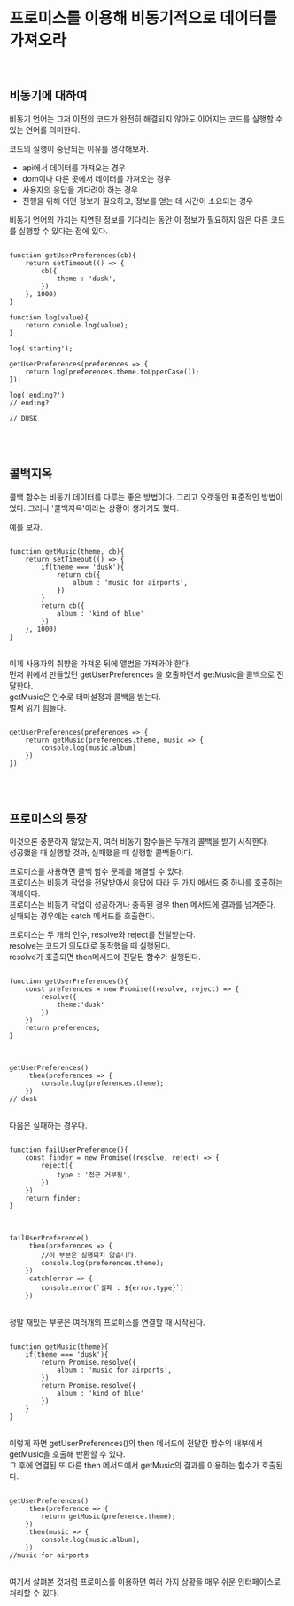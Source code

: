 # 프로미스를 이용해 비동기적으로 데이터를 가져오라

<br>

## 비동기에 대하여 

비동기 언어는 그저 이전의 코드가 완전히 해결되지 않아도 이어지는 코드를 실행할 수 있는 언어를 의미한다.  

코드의 실행이 중단되는 이유를 생각해보자.  
* api에서 데이터를 가져오는 경우 
* dom이나 다른 곳에서 데이터를 가져오는 경우 
* 사용자의 응답을 기다려야 하는 경우 
* 진행을 위해 어떤 정보가 필요하고, 정보를 얻는 데 시간이 소요되는 경우  

비동기 언어의 가치는 지연된 정보를 기다리는 동안 이 정보가 필요하지 않은 다른 코드를 실행할 수 있다는 점에 있다.  

<pre>
<code>
function getUserPreferences(cb){
    return setTimeout(() => {
        cb({
            theme : 'dusk',
        })
    }, 1000)
}

function log(value){
    return console.log(value);
}

log('starting');

getUserPreferences(preferences => {
    return log(preferences.theme.toUpperCase());
});

log('ending?')
// ending?

// DUSK
</code>
</pre>

<br>

## 콜백지옥 

콜백 함수는 비동기 데이터를 다루는 좋은 방법이다. 
그리고 오랫동안 표준적인 방법이었다. 그러나 '콜백지옥'이라는 상황이 생기기도 했다.  

예를 보자. 
<pre>
<code>
function getMusic(theme, cb){
    return setTimeout(() => {
        if(theme === 'dusk'){
            return cb({
                album : 'music for airports',
            })
        }
        return cb({
            album : 'kind of blue'
        })
    }, 1000)
}
</code>
</pre>

이제 사용자의 취향을 가져온 뒤에 앨범을 가져와야 한다.  
먼저 위에서 만들었던 getUserPreferences 을 호출하면서 
getMusic을 콜백으로 전달한다.  
getMusic은 인수로 테마설정과 콜백을 받는다.  
벌써 읽기 힘들다.  

<pre>
<code>
getUserPreferences(preferences => {
    return getMusic(preferences.theme, music => {
        console.log(music.album)
    })
})
</code>
</pre>

<br>

## 프로미스의 등장 

이것으론 충분하지 않았는지, 여러 비동기 함수들은 두개의 콜백을 받기 시작한다.  
성공했을 때 실행할 것과, 실패했을 때 실행할 콜백들이다.  

프로미스를 사용하면 콜백 함수 문제를 해결할 수 있다.  
프로미스는 비동기 작업을 전달받아서 응답에 따라 두 가지 메서드 중 하나를 호출하는 객체이다.  
프로미스는 비동기 작업이 성공하거나 충족된 경우 then 메서드에 결과를 넘겨준다.  
실패되는 경우에는 catch 메서드를 호출한다.  

프로미스는 두 개의 인수, resolve와 reject를 전달받는다.  
resolve는 코드가 의도대로 동작했을 때 실행된다.  
resolve가 호출되면 then메서드에 전달된 함수가 실행된다.  

<pre>
<code>
function getUserPreferences(){
    const preferences = new Promise((resolve, reject) => {
        resolve({
            theme:'dusk'
        })
    })
    return preferences;
}
</code>
</pre>

<pre>
<code>
getUserPreferences()
    .then(preferences => {
        console.log(preferences.theme);
    })
// dusk
</code>
</pre>

다음은 실패하는 경우다.  

<pre>
<code>
function failUserPreference(){
    const finder = new Promise((resolve, reject) => {
        reject({
            type : '접근 거부됨',
        })
    })
    return finder;
}
</code>
</pre>

<pre>
<code>
failUserPreference()
    .then(preferences => {
        //이 부분은 실행되지 않습니다. 
        console.log(preferences.theme);
    })
    .catch(error => {
        console.error(`실패 : ${error.type}`)
    })
</code>
</pre>


정말 재밌는 부분은 여러개의 프로미스를 연결할 때 시작된다.  

<pre>
<code>
function getMusic(theme){
    if(theme === 'dusk'){
        return Promise.resolve({
            album : 'music for airports',
        })
        return Promise.resolve({
            album : 'kind of blue'
        })
    }
}
</code>
</pre>

이렇게 하면 getUserPreferences()의 then 메서드에 전달한 함수의 내부에서 getMusic을 호출해 반환할 수 있다.  
그 후에 연결된 또 다른 then 메서드에서 getMusic의 결과를 이용하는 함수가 호출된다.  

<pre>
<code>
getUserPreferences()
    .then(preference => {
        return getMusic(preference.theme);
    })
    .then(music => {
        console.log(music.album);
    })
//music for airports
</code>
</pre>


여기서 살펴본 것처럼 프로미스를 이용하면 여러 가지 상황을 매우 쉬운 인터페이스로 처리할 수 있다.  
